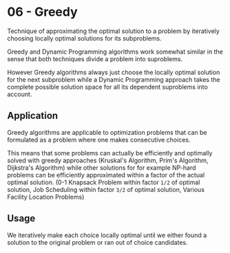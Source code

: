 # 06 - Greedy
Technique of approximating the optimal solution to a problem by iteratively choosing locally optimal solutions for its subproblems.

Greedy and Dynamic Programming algorithms work somewhat similar in the sense that both techniques divide a problem into suproblems.

However Greedy algorithms always just choose the locally optimal solution for the next subproblem while a Dynamic Programming approach
takes the complete possible solution space for all its dependent suproblems into account.

## Application
Greedy algorithms are applicable to optimization problems that can be formulated as a problem where one makes consecutive choices.

This means that some problems can actually be efficiently and optimally solved with greedy approaches (Kruskal's Algorithm, Prim's Algorithm, Dijkstra's Algorithm) while other solutions for for example NP-hard problems can be efficiently approximated within a factor of the actual
optimal solution. (0-1 Knapsack Problem within factor `1/2` of optimal solution, Job Scheduling within factor `3/2` of optimal solution, Various Facility Location Problems)

## Usage
We iteratively make each choice locally optimal until we either found a solution to the original problem or ran out of choice candidates.